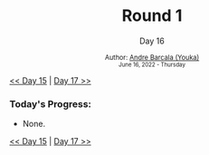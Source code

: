 <div align="center">
  <h1>Round 1</h1>
  <p>Day 16</p>

  <sub>
    Author: <a href="https://github.com/yrnmsk" target="_blank">Andre Barcala (Youka)</a>
    <br>
    <small>June 16, 2022 - Thursday</small>
  </sub>
</div>

[<< Day 15](day015.md) | [Day 17 >>](day017.md)

### Today's Progress:

- None.

[<< Day 15](day015.md) | [Day 17 >>](day017.md)
